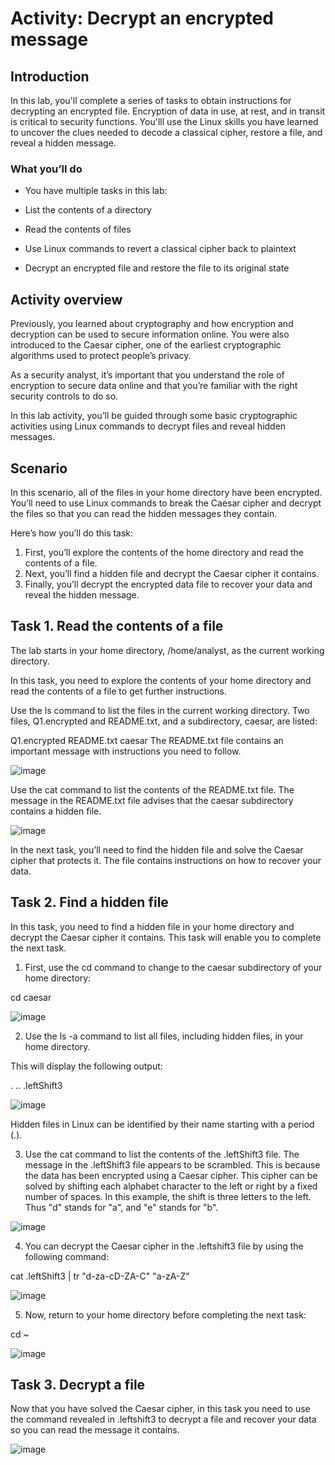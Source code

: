 # Activity: Decrypt an encrypted message


## Introduction
In this lab, you'll complete a series of tasks to obtain instructions for decrypting an encrypted file. Encryption of data in use, at rest, and in transit is critical to security functions. You'lll use the Linux skills you have learned to uncover the clues needed to decode a classical cipher, restore a file, and reveal a hidden message.

### What you’ll do
- You have multiple tasks in this lab:

 - List the contents of a directory
 - Read the contents of files
 - Use Linux commands to revert a classical cipher back to plaintext
 - Decrypt an encrypted file and restore the file to its original state
 
## Activity overview
Previously, you learned about cryptography and how encryption and decryption can be used to secure information online. You were also introduced to the Caesar cipher, one of the earliest cryptographic algorithms used to protect people’s privacy.

As a security analyst, it’s important that you understand the role of encryption to secure data online and that you’re familiar with the right security controls to do so.

In this lab activity, you’ll be guided through some basic cryptographic activities using Linux commands to decrypt files and reveal hidden messages.

## Scenario
In this scenario, all of the files in your home directory have been encrypted. You’ll need to use Linux commands to break the Caesar cipher and decrypt the files so that you can read the hidden messages they contain.

Here’s how you’ll do this task: 
 1. First, you’ll explore the contents of the home directory and read the contents of a file. 
 2. Next, you’ll find a hidden file and decrypt the Caesar cipher it contains.
 3. Finally, you’ll decrypt the encrypted data file to recover your data and reveal the hidden message.

## Task 1. Read the contents of a file
The lab starts in your home directory, /home/analyst, as the current working directory.

In this task, you need to explore the contents of your home directory and read the contents of a file to get further instructions.

Use the ls command to list the files in the current working directory.
Two files, Q1.encrypted and README.txt, and a subdirectory, caesar, are listed:

Q1.encrypted  README.txt caesar
The README.txt file contains an important message with instructions you need to follow.

![image](https://github.com/roulthegr8/Cybersecurity-Profesional-Certificate/assets/90126847/c5dd9249-159a-409b-b5d2-8cfafb2b284d)

Use the cat command to list the contents of the README.txt file.
The message in the README.txt file advises that the caesar subdirectory contains a hidden file.

![image](https://github.com/roulthegr8/Cybersecurity-Profesional-Certificate/assets/90126847/79ba03aa-9206-44dd-9776-81603f448308)

In the next task, you’ll need to find the hidden file and solve the Caesar cipher that protects it. The file contains instructions on how to recover your data.

## Task 2. Find a hidden file
In this task, you need to find a hidden file in your home directory and decrypt the Caesar cipher it contains. This task will enable you to complete the next task.

1. First, use the cd command to change to the caesar subdirectory of your home directory:

cd caesar

![image](https://github.com/roulthegr8/Cybersecurity-Profesional-Certificate/assets/90126847/8d80b277-13ba-4151-a764-be441baa318b)

2. Use the ls -a command to list all files, including hidden files, in your home directory.

This will display the following output:

.  ..  .leftShift3

![image](https://github.com/roulthegr8/Cybersecurity-Profesional-Certificate/assets/90126847/838d5ca0-ae20-4729-8dd0-f6ba2ad7f385)

Hidden files in Linux can be identified by their name starting with a period (.).

3. Use the cat command to list the contents of the .leftShift3 file.
The message in the .leftShift3 file appears to be scrambled. This is because the data has been encrypted using a Caesar cipher. This cipher can be solved by shifting each alphabet character to the left or right by a fixed number of spaces. In this example, the shift is three letters to the left. Thus "d" stands for "a", and "e" stands for "b".

![image](https://github.com/roulthegr8/Cybersecurity-Profesional-Certificate/assets/90126847/028df26e-6233-4240-a6df-77e54735287c)

4. You can decrypt the Caesar cipher in the .leftshift3 file by using the following command:

cat .leftShift3 | tr "d-za-cD-ZA-C" "a-zA-Z"

![image](https://github.com/roulthegr8/Cybersecurity-Profesional-Certificate/assets/90126847/f8973b01-0022-4642-b82a-409247716579)

5. Now, return to your home directory before completing the next task:

cd ~

![image](https://github.com/roulthegr8/Cybersecurity-Profesional-Certificate/assets/90126847/87f8667f-1a5d-4cb3-bf74-efe3ba0eb714)

## Task 3. Decrypt a file
Now that you have solved the Caesar cipher, in this task you need to use the command revealed in .leftshift3 to decrypt a file and recover your data so you can read the message it contains.

![image](https://github.com/roulthegr8/Cybersecurity-Profesional-Certificate/assets/90126847/3985f527-0043-4ab0-a6a2-ed691d37c17b)



